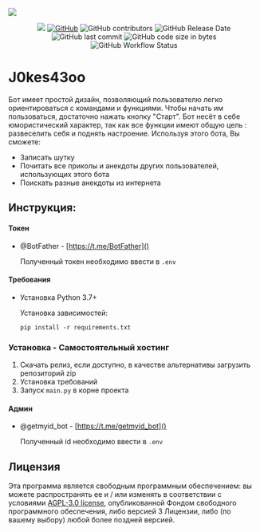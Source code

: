 ![](https://raw.githubusercontent.com/kotorkovsciy/J0kes43oo/master/.github/images/J0kes43oo.png)
<div align="center">
<a href="https://www.oscs1024.com/project/oscs/kotorkovsciy/J0kes43oo?ref=badge_small" alt="OSCS Status"><img src="https://www.oscs1024.com/platform/badge/kotorkovsciy/J0kes43oo.svg?size=small"/></a>
<a href="https://github.com/kotorkovsciy/J0kes43oo/blob/master/LICENSE"><img alt="GitHub" src="https://img.shields.io/github/license/kotorkovsciy/J0kes43oo"></a>
<img alt="GitHub contributors" src="https://img.shields.io/github/contributors/kotorkovsciy/J0kes43oo?color=gr">
<img alt="GitHub Release Date" src="https://img.shields.io/github/release-date/kotorkovsciy/J0kes43oo">
<img alt="GitHub last commit" src="https://img.shields.io/github/last-commit/kotorkovsciy/J0kes43oo">
<img alt="GitHub code size in bytes" src="https://img.shields.io/github/languages/code-size/kotorkovsciy/J0kes43oo">
<img alt="GitHub Workflow Status" src="https://img.shields.io/github/workflow/status/kotorkovsciy/J0kes43oo/Test_Database?label=Test_Database">
</div>


# J0kes43oo

Бот имеет простой дизайн, позволяющий пользователю легко ориентироваться с командами и функциями. Чтобы начать им пользоваться, достаточно нажать кнопку "Старт". Бот несёт в себе юмористический характер, так как все функции имеют общую цель : развеселить себя и поднять настроение. Используя этого бота, Вы сможете:

- Записать шутку
- Почитать все приколы и анекдоты других пользователей, использующих этого бота
- Поискать разные анекдоты из интернета

## Инструкция:

#### Токен

* @BotFather - [https://t.me/BotFather]()

  Полученный токен необходимо ввести в `.env`

#### Требования

* Установка Python 3.7+

  Установка зависимостей:

  ```
  pip install -r requirements.txt
  ```

### Установка - Самостоятельный хостинг

1. Скачать релиз, если доступно, в качестве альтернативы загрузить репозиторий zip
2. Установка требований
3. Запуск `main.py` в корне проекта

#### Админ

* @getmyid_bot - [https://t.me/getmyid_bot]()

  Полученный id необходимо ввести в `.env`

## Лицензия

Эта программа является свободным программным обеспечением: вы можете распространять ее и / или изменять в соответствии с условиями [AGPL-3.0 license](https://github.com/kotorkovsciy/J0kes43oo/blob/master/LICENSE), опубликованной Фондом свободного программного обеспечения, либо версией 3 Лицензии, либо (по вашему выбору) любой более поздней версией.
